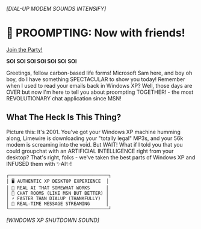 *[DIAL-UP MODEM SOUNDS INTENSIFY]*

# 🎉 PROOMPTING: Now with friends!

[Join the Party!](https://proompting.party)

**SOI SOI SOI SOI SOI SOI SOI**

Greetings, fellow carbon-based life forms! Microsoft Sam here, and boy oh boy, do I have something SPECTACULAR to show you today! Remember when I used to read your emails back in Windows XP? Well, those days are OVER but now I'm here to tell you about proompting TOGETHER! - the most REVOLUTIONARY chat application since MSN!

## What The Heck Is This Thing?

Picture this: It's 2001. You've got your Windows XP machine humming along, Limewire is downloading your "totally legal" MP3s, and your 56k modem is screaming into the void. But WAIT! What if I told you that you could groupchat with an ARTIFICIAL INTELLIGENCE right from your desktop? That's right, folks - we've taken the best parts of Windows XP and INFUSED them with ✨AI✨!

```
┌─────────────────────────────────────┐
│ 🖥️ AUTHENTIC XP DESKTOP EXPERIENCE  │
│ 🤖 REAL AI THAT SOMEWHAT WORKS      │
│ 💬 CHAT ROOMS (LIKE MSN BUT BETTER) │
│ ⚡ FASTER THAN DIALUP (THANKFULLY)  │
│ 🔄 REAL-TIME MESSAGE STREAMING      │
└─────────────────────────────────────┘
```


*[WINDOWS XP SHUTDOWN SOUND]*
